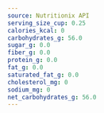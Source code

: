 ```yaml
---
source: Nutritionix API
serving_size_cup: 0.25
calories_kcal: 0
carbohydrates_g: 56.0
sugar_g: 0.0
fiber_g: 0.0
protein_g: 0.0
fat_g: 0.0
saturated_fat_g: 0.0
cholesterol_mg: 0
sodium_mg: 0
net_carbohydrates_g: 56.0
---
```


